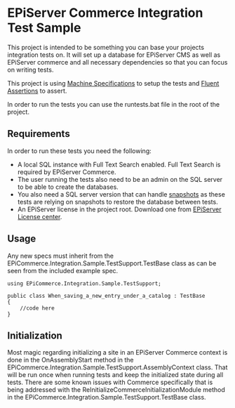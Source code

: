 # EPiServer Commerce Integration Test Sample

This project is intended to be something you can base your projects integration tests on. It will set up a database for EPiServer CMS as well as EPiServer commerce and all necessary dependencies so that you can focus on writing tests.

This project is using [Machine Specifications](https://github.com/machine/machine.specifications) to setup the tests and [Fluent Assertions](https://github.com/dennisdoomen/FluentAssertions) to assert.

In order to run the tests you can use the runtests.bat file in the root of the project.

## Requirements
In order to run these tests you need the following:

 * A local SQL instance with Full Text Search enabled. Full Text Search is required by EPiServer Commerce. 
 * The user running the tests also need to be an admin on the SQL server to be able to create the databases. 
 * You also need a SQL server version that can handle [snapshots](http://technet.microsoft.com/en-us/library/ms175158.aspx) as these tests are relying on snapshots to restore the database between tests.
 * An EPiServer license in the project root. Download one from [EPiServer License center](https://license.episerver.com/).

## Usage
Any new specs must inherit from the EPiCommerce.Integration.Sample.TestSupport.TestBase class as can be seen from the included example spec.

```
using EPiCommerce.Integration.Sample.TestSupport;

public class When_saving_a_new_entry_under_a_catalog : TestBase
{
    //code here
}
```

## Initialization
Most magic regarding initializing a site in an EPiServer Commerce context is done in the OnAssemblyStart method in the EPiCommerce.Integration.Sample.TestSupport.AssemblyContext class. That will be run once when running tests and keep the initialized state during all tests. There are some known issues with Commerce specifically that is being addressed with the ReInitializeCommerceInitializationModule method in the EPiCommerce.Integration.Sample.TestSupport.TestBase class.

